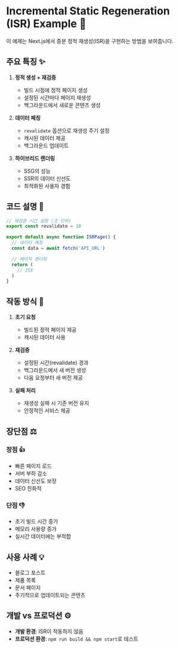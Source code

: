 # Incremental Static Regeneration (ISR) Example 🔄

이 예제는 Next.js에서 증분 정적 재생성(ISR)을 구현하는 방법을 보여줍니다.

## 주요 특징 ✨

1. **정적 생성 + 재검증**

   - 빌드 시점에 정적 페이지 생성
   - 설정된 시간마다 페이지 재생성
   - 백그라운드에서 새로운 콘텐츠 생성

2. **데이터 페칭**

   - `revalidate` 옵션으로 재생성 주기 설정
   - 캐시된 데이터 제공
   - 백그라운드 업데이트

3. **하이브리드 렌더링**
   - SSG의 성능
   - SSR의 데이터 신선도
   - 최적화된 사용자 경험

## 코드 설명 📝

```typescript
// 재검증 시간 설정 (초 단위)
export const revalidate = 10

export default async function ISRPage() {
  // 데이터 페칭
  const data = await fetch('API_URL')

  // 페이지 렌더링
  return (
    // JSX
  )
}
```

## 작동 방식 🔄

1. **초기 요청**

   - 빌드된 정적 페이지 제공
   - 캐시된 데이터 사용

2. **재검증**

   - 설정된 시간(revalidate) 경과
   - 백그라운드에서 새 버전 생성
   - 다음 요청부터 새 버전 제공

3. **실패 처리**
   - 재생성 실패 시 기존 버전 유지
   - 안정적인 서비스 제공

## 장단점 ⚖️

### 장점 👍

- 빠른 페이지 로드
- 서버 부하 감소
- 데이터 신선도 보장
- SEO 친화적

### 단점 👎

- 초기 빌드 시간 증가
- 메모리 사용량 증가
- 실시간 데이터에는 부적합

## 사용 사례 💡

- 블로그 포스트
- 제품 목록
- 문서 페이지
- 주기적으로 업데이트되는 콘텐츠

## 개발 vs 프로덕션 ⚙️

- **개발 환경**: ISR이 작동하지 않음
- **프로덕션 환경**: `npm run build && npm start`로 테스트
